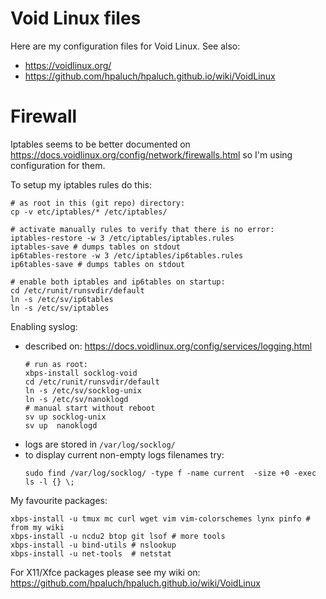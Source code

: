 # Void Linux files

Here are my configuration files for Void Linux. See also:
- https://voidlinux.org/
- https://github.com/hpaluch/hpaluch.github.io/wiki/VoidLinux

# Firewall

Iptables seems to be better documented on https://docs.voidlinux.org/config/network/firewalls.html
so I'm using configuration for them.

To setup my iptables rules do this:
```shell
# as root in this (git repo) directory:
cp -v etc/iptables/* /etc/iptables/

# activate manually rules to verify that there is no error:
iptables-restore -w 3 /etc/iptables/iptables.rules
iptables-save # dumps tables on stdout
ip6tables-restore -w 3 /etc/iptables/ip6tables.rules
ip6tables-save # dumps tables on stdout

# enable both iptables and ip6tables on startup:
cd /etc/runit/runsvdir/default
ln -s /etc/sv/ip6tables 
ln -s /etc/sv/iptables
```

Enabling syslog:
- described on: https://docs.voidlinux.org/config/services/logging.html
  ```shell
  # run as root:
  xbps-install socklog-void
  cd /etc/runit/runsvdir/default
  ln -s /etc/sv/socklog-unix
  ln -s /etc/sv/nanoklogd
  # manual start without reboot
  sv up socklog-unix
  sv up  nanoklogd
  ```
- logs are stored in `/var/log/socklog/`
- to display current non-empty logs filenames try:
  ```shell
  sudo find /var/log/socklog/ -type f -name current  -size +0 -exec ls -l {} \;
  ```

My favourite packages:
```shell
xbps-install -u tmux mc curl wget vim vim-colorschemes lynx pinfo # from my wiki
xbps-install -u ncdu2 btop git lsof # more tools
xbps-install -u bind-utils # nslookup
xbps-install -u net-tools  # netstat
```

For X11/Xfce packages please see my wiki
on: https://github.com/hpaluch/hpaluch.github.io/wiki/VoidLinux


